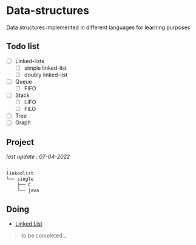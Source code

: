 # Data-structures
Data structures implemented in different languages for learning purposes

## Todo list

- [ ] Linked-lists
  - [ ] simple linked-list
  - [ ] doubly linked-list
- [ ] Queue
  - [ ] FIFO
- [ ] Stack
  - [ ] LIFO
  - [ ] FILO
- [ ] Tree
- [ ] Graph

## Project 

*last update : 07-04-2022*

```bash
.
linkedlist
└── single
    ├── C
    └── java
```

## Doing
- [Linked List](linkedlist/single)


> to be completed...

